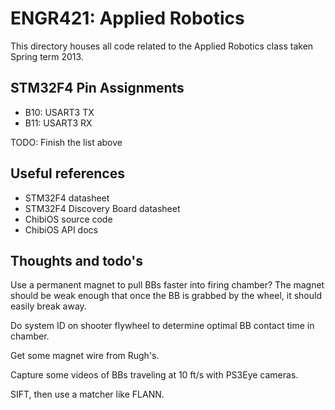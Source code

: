 # ENGR421: Applied Robotics

This directory houses all code related to the Applied Robotics class taken
Spring term 2013.


## STM32F4 Pin Assignments

* B10: USART3 TX
* B11: USART3 RX

TODO: Finish the list above


## Useful references

* STM32F4 datasheet
* STM32F4 Discovery Board datasheet
* ChibiOS source code
* ChibiOS API docs


## Thoughts and todo's

Use a permanent magnet to pull BBs faster into firing chamber? The magnet
should be weak enough that once the BB is grabbed by the wheel, it should
easily break away.

Do system ID on shooter flywheel to determine optimal BB contact time in
chamber.

Get some magnet wire from Rugh's.

Capture some videos of BBs traveling at 10 ft/s with PS3Eye cameras.

SIFT, then use a matcher like FLANN.

